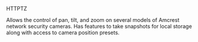 HTTPTZ

Allows the control of pan, tilt, and zoom on several models of Amcrest network security cameras. Has features to take snapshots for local storage along with access to camera position presets.
